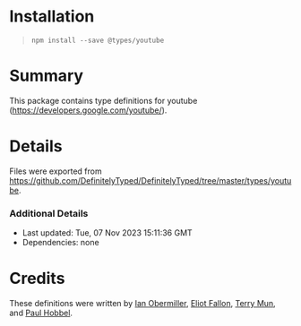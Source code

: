 # Installation
> `npm install --save @types/youtube`

# Summary
This package contains type definitions for youtube (https://developers.google.com/youtube/).

# Details
Files were exported from https://github.com/DefinitelyTyped/DefinitelyTyped/tree/master/types/youtube.

### Additional Details
 * Last updated: Tue, 07 Nov 2023 15:11:36 GMT
 * Dependencies: none

# Credits
These definitions were written by [Ian Obermiller](http://ianobermiller.com), [Eliot Fallon](https://github.com/eliotfallon213), [Terry Mun](https://github.com/terrymun), and [Paul Hobbel](https://github.com/paulhobbel).
